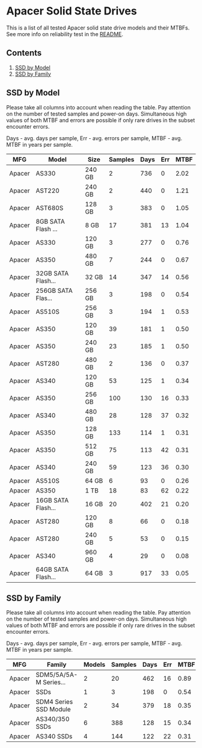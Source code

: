 Apacer Solid State Drives
=========================

This is a list of all tested Apacer solid state drive models and their MTBFs. See
more info on reliability test in the [README](https://github.com/linuxhw/SMART).

Contents
--------

1. [ SSD by Model  ](#ssd-by-model)
2. [ SSD by Family ](#ssd-by-family)

SSD by Model
------------

Please take all columns into account when reading the table. Pay attention on the
number of tested samples and power-on days. Simultaneous high values of both MTBF
and errors are possible if only rare drives in the subset encounter errors.

Days - avg. days per sample,
Err  - avg. errors per sample,
MTBF - avg. MTBF in years per sample.

| MFG       | Model              | Size   | Samples | Days  | Err   | MTBF |
|-----------|--------------------|--------|---------|-------|-------|------|
| Apacer    | AS330              | 240 GB | 2       | 736   | 0     | 2.02   |
| Apacer    | AST220             | 240 GB | 2       | 440   | 0     | 1.21   |
| Apacer    | AST680S            | 128 GB | 3       | 383   | 0     | 1.05   |
| Apacer    | 8GB SATA Flash ... | 8 GB   | 17      | 381   | 13    | 1.04   |
| Apacer    | AS330              | 120 GB | 3       | 277   | 0     | 0.76   |
| Apacer    | AS350              | 480 GB | 7       | 244   | 0     | 0.67   |
| Apacer    | 32GB SATA Flash... | 32 GB  | 14      | 347   | 14    | 0.56   |
| Apacer    | 256GB SATA Flas... | 256 GB | 3       | 198   | 0     | 0.54   |
| Apacer    | AS510S             | 256 GB | 3       | 194   | 1     | 0.53   |
| Apacer    | AS350              | 120 GB | 39      | 181   | 1     | 0.50   |
| Apacer    | AS350              | 240 GB | 23      | 185   | 1     | 0.50   |
| Apacer    | AST280             | 480 GB | 2       | 136   | 0     | 0.37   |
| Apacer    | AS340              | 120 GB | 53      | 125   | 1     | 0.34   |
| Apacer    | AS350              | 256 GB | 100     | 130   | 16    | 0.33   |
| Apacer    | AS340              | 480 GB | 28      | 128   | 37    | 0.32   |
| Apacer    | AS350              | 128 GB | 133     | 114   | 1     | 0.31   |
| Apacer    | AS350              | 512 GB | 75      | 113   | 42    | 0.31   |
| Apacer    | AS340              | 240 GB | 59      | 123   | 36    | 0.30   |
| Apacer    | AS510S             | 64 GB  | 6       | 93    | 0     | 0.26   |
| Apacer    | AS350              | 1 TB   | 18      | 83    | 62    | 0.22   |
| Apacer    | 16GB SATA Flash... | 16 GB  | 20      | 402   | 21    | 0.20   |
| Apacer    | AST280             | 120 GB | 8       | 66    | 0     | 0.18   |
| Apacer    | AST280             | 240 GB | 5       | 53    | 0     | 0.15   |
| Apacer    | AS340              | 960 GB | 4       | 29    | 0     | 0.08   |
| Apacer    | 64GB SATA Flash... | 64 GB  | 3       | 917   | 33    | 0.05   |

SSD by Family
-------------

Please take all columns into account when reading the table. Pay attention on the
number of tested samples and power-on days. Simultaneous high values of both MTBF
and errors are possible if only rare drives in the subset encounter errors.

Days - avg. days per sample,
Err  - avg. errors per sample,
MTBF - avg. MTBF in years per sample.

| MFG       | Family                 | Models | Samples | Days  | Err   | MTBF |
|-----------|------------------------|--------|---------|-------|-------|------|
| Apacer    | SDM5/5A/5A-M Series... | 2      | 20      | 462   | 16    | 0.89   |
| Apacer    | SSDs                   | 1      | 3       | 198   | 0     | 0.54   |
| Apacer    | SDM4 Series SSD Module | 2      | 34      | 379   | 18    | 0.35   |
| Apacer    | AS340/350 SSDs         | 6      | 388     | 128   | 15    | 0.34   |
| Apacer    | AS340 SSDs             | 4      | 144     | 122   | 22    | 0.31   |
